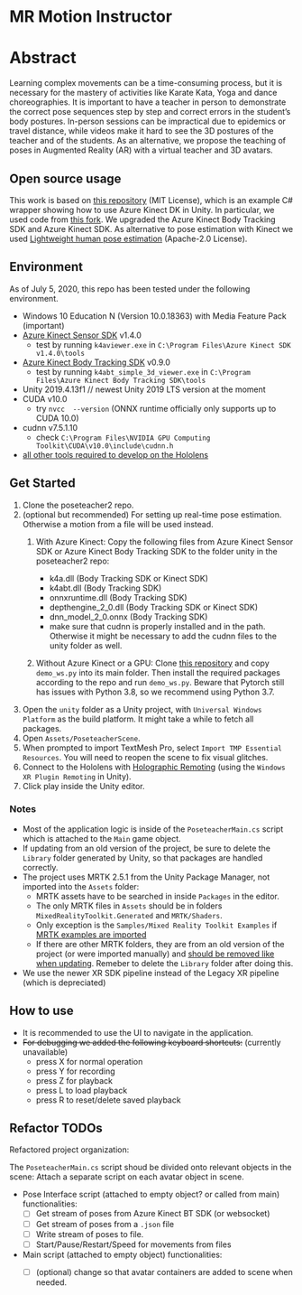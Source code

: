 # MR Motion Instructor

# Abstract
Learning complex movements can be a time-consuming process, but it is necessary for the mastery of activities like Karate Kata, Yoga and dance choreographies. It is important to have a teacher in person to demonstrate the correct pose sequences step by step and correct errors in the student’s body postures.
In-person sessions can be impractical due to epidemics or travel distance, while videos make it hard to see the 3D postures of the teacher and of the students. As an alternative, we propose the teaching of poses in Augmented Reality (AR) with a virtual teacher and 3D avatars.

## Open source usage
This work is based on [this repository](https://github.com/curiosity-inc/azure-kinect-dk-unity) (MIT License), which is an example C# wrapper showing how to use Azure Kinect DK in Unity. In particular, we used code from [this fork](https://github.com/Aviscii/azure-kinect-dk-unity). We upgraded the Azure Kinect Body Tracking SDK and Azure Kinect SDK.
As alternative to pose estimation with Kinect we used [Lightweight human pose estimation](https://github.com/Daniil-Osokin/lightweight-human-pose-estimation-3d-demo.pytorch) (Apache-2.0 License). 

## Environment
As of July 5, 2020, this repo has been tested under the following environment.
- Windows 10 Education N (Version 10.0.18363) with Media Feature Pack (important)
- [Azure Kinect Sensor SDK](https://docs.microsoft.com/en-us/azure/Kinect-dk/sensor-sdk-download) v1.4.0
  - test by running `k4aviewer.exe` in `C:\Program Files\Azure Kinect SDK v1.4.0\tools`
- [Azure Kinect Body Tracking SDK](https://docs.microsoft.com/en-us/azure/Kinect-dk/body-sdk-download) v0.9.0
  - test by running `k4abt_simple_3d_viewer.exe` in `C:\Program Files\Azure Kinect Body Tracking SDK\tools`
- Unity 2019.4.13f1 // newest Unity 2019 LTS version at the moment
- CUDA v10.0
  - try `nvcc  --version` (ONNX runtime officially only supports up to CUDA 10.0) 
- cudnn v7.5.1.10 
  - check `C:\Program Files\NVIDIA GPU Computing Toolkit\CUDA\v10.0\include\cudnn.h`
- [all other tools required to develop on the Hololens](https://docs.microsoft.com/en-us/windows/mixed-reality/install-the-tools)

## Get Started
1. Clone the poseteacher2 repo.
2. (optional but recommended) For setting up real-time pose estimation. Otherwise a motion from a file will be used instead. 
   1. With Azure Kinect: Copy the following files from Azure Kinect Sensor SDK or Azure Kinect Body Tracking SDK to the folder unity in the poseteacher2 repo:
    
      - k4a.dll (Body Tracking SDK or Kinect SDK)
      - k4abt.dll (Body Tracking SDK)
      - onnxruntime.dll (Body Tracking SDK)
      - depthengine_2_0.dll (Body Tracking SDK or Kinect SDK)
      - dnn_model_2_0.onnx (Body Tracking SDK)
      - make sure that cudnn is properly installed and in the path. Otherwise it might be necessary to add the cudnn files to the unity folder as well. 

   2. Without Azure Kinect or a GPU: Clone [this repository](https://github.com/Daniil-Osokin/lightweight-human-pose-estimation-3d-demo.pytorch) and copy `demo_ws.py` into its main folder. Then install the required packages according to the repo and run `demo_ws.py`. Beware that Pytorch still has issues with Python 3.8, so we recommend using Python 3.7.
3. Open the `unity` folder as a Unity project, with `Universal Windows Platform` as the build platform. It might take a while to fetch all packages.
4. Open `Assets/PoseteacherScene`.
5. When prompted to import TextMesh Pro, select `Import TMP Essential Resources`. You will need to reopen the scene to fix visual glitches.
6. Connect to the Hololens with [Holographic Remoting](https://microsoft.github.io/MixedRealityToolkit-Unity/Documentation/Tools/HolographicRemoting.html#connecting-to-the-hololens-with-wi-fi) (using the `Windows XR Plugin Remoting` in Unity).
7. Click play inside the Unity editor.

### Notes
- Most of the application logic is inside of the `PoseteacherMain.cs` script which is attached to the `Main` game object.
- If updating from an old version of the project, be sure to delete the `Library` folder generated by Unity, so that packages are handled correctly. 
- The project uses MRTK 2.5.1 from the Unity Package Manager, not imported into the `Assets` folder: 
   - MRTK assets have to be searched in inside `Packages` in the editor.
   - The only MRTK files in `Assets` should be in folders `MixedRealityToolkit.Generated` and `MRTK/Shaders`. 
   - Only exception is the `Samples/Mixed Reality Toolkit Examples` if [MRTK examples are imported](https://microsoft.github.io/MixedRealityToolkit-Unity/Documentation/usingupm.html#using-mixed-reality-toolkit-examples)
   - If there are other MRTK folders, they are from an old version of the project (or were imported manually) and [should be removed like when updating](https://microsoft.github.io/MixedRealityToolkit-Unity/Documentation/Updating.html). 
     Remeber to delete the `Library` folder after doing this.
- We use the newer XR SDK pipeline instead of the Legacy XR pipeline (which is depreciated)

## How to use
- It is recommended to use the UI to navigate in the application.
- ~~For debugging we added the following keyboard shortcuts:~~ (currently unavailable)
   - press X for normal operation
   - press Y for recording
   - press Z for playback
   - press L to load playback
   - press R to reset/delete saved playback

## Refactor TODOs

Refactored project organization:

The `PoseteacherMain.cs` script shoud be divided onto relevant objects in the scene:
   Attach a separate script on each avatar object in scene.
 - Pose Interface script (attached to empty object? or called from main) functionalities:
   - [ ] Get stream of poses from Azure Kinect BT SDK (or websocket)
   - [ ] Get stream of poses from a `.json` file
   - [ ] Write stream of poses to file.
   - [ ] Start/Pause/Restart/Speed for movements from files
 - Main script (attached to empty object) functionalities:
   - [ ] (optional) change so that avatar containers are added to scene when needed.
   